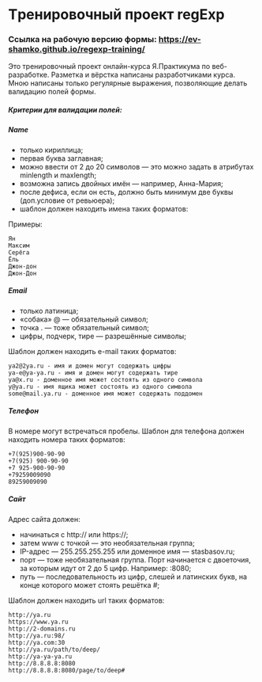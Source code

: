 Tренировочный проект regExp
=====

### Cсылка на рабочую версию формы: https://ev-shamko.github.io/regexp-training/

Это тренировочный проект онлайн-курса Я.Практикума по веб-разработке. Разметка и вёрстка написаны разработчиками курса. Мною написаны только регулярные выражения, позволяющие делать валидацию полей формы.

##### Критерии для валидации полей:


##### Name
* только кириллица;
* первая буква заглавная;
* можно ввести от 2 до 20 символов — это можно задать в атрибутах minlength и maxlength;
* возможна запись двойных имён — например, Анна-Мария;
* после дефиса, если он есть, должно быть минимум две буквы (доп.условие от ревьюера);
* шаблон должен находить имена таких форматов:

Примеры:
```
Ян
Максим
Серёга
Ёль
Джон-дон
Джон-Дон
```


##### Email
* только латиница;
* «собака» @ — обязательный символ;
* точка . — тоже обязательный символ;
* цифры, подчерк, тире — разрешённые символы;

Шаблон должен находить e-mail таких форматов:

```
ya2@2ya.ru - имя и домен могут содержать цифры
ya-e@ya-ya.ru - имя и домен могут содержать тире
ya@x.ru - доменное имя может состоять из одного символа
y@ya.ru - имя ящика может состоять из одного символа
some@mail.ya.ru - доменное имя может содержать поддомен
```


#####  Телефон

В номере могут встречаться пробелы.
Шаблон для телефона должен находить номера таких форматов:

```
+7(925)900-90-90
+7(925) 900-90-90
+7 925-900-90-90
+79259009090
89259009090
```


##### Сайт

Адрес сайта должен:

* начинаться с http:// или https://;
* затем www с точкой — это необязательная группа;
* IP-адрес — 255.255.255.255 или доменное имя — stasbasov.ru;
* порт — тоже необязательная группа. Порт начинается с двоеточия, за которым идут от 2 до 5 цифр. Например: :8080;
* путь — последовательность из цифр, слешей и латинских букв, на конце которого может стоять решётка #;


Шаблон должен находить url таких форматов:

```
http://ya.ru
https://www.ya.ru
http://2-domains.ru
http://ya.ru:98/
http://ya.com:30
http://ya.ru/path/to/deep/
http://ya-ya-ya.ru
http://8.8.8.8:8080
http://8.8.8.8:8080/page/to/deep#
```
